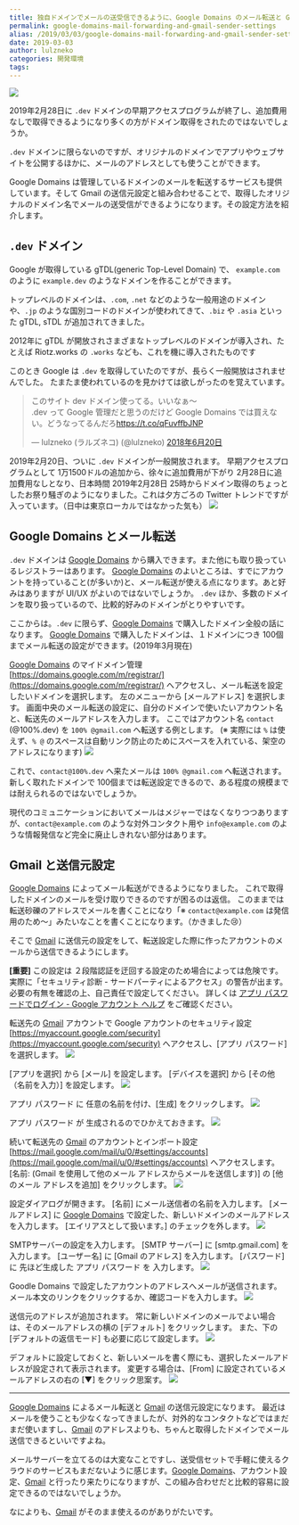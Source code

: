 ```yaml
---
title: 独自ドメインでメールの送受信できるように、Google Domains のメール転送と Gmail の送信元を設定する
permalink: google-domains-mail-forwarding-and-gmail-sender-settings
alias: /2019/03/03/google-domains-mail-forwarding-and-gmail-sender-settings/index.html
date: 2019-03-03
author: lulzneko
categories: 開発環境
tags:
---
```


![](/articles/assets/lulzneko/domain/mail/mail.jpg)

2019年2月28日に `.dev` ドメインの早期アクセスプログラムが終了し、追加費用なしで取得できるようになり多くの方がドメイン取得をされたのではないでしょうか。

`.dev` ドメインに限らないのですが、オリジナルのドメインでアプリやウェブサイトを公開するほかに、メールのアドレスとしても使うことができます。

Google Domains は管理しているドメインのメールを転送するサービスも提供しています。そして Gmail の送信元設定と組み合わせることで、取得したオリジナルのドメイン名でメールの送受信ができるようになります。その設定方法を紹介します。


## `.dev` ドメイン
Google が取得している gTDL(generic Top-Level Domain) で、 `example.com` のように `example.dev` のようなドメインを作ることができます。

トップレベルのドメインは、`.com`, `.net` などのような一般用途のドメインや、`.jp` のような国別コードのドメインが使われてきて、`.biz` や `.asia` といった gTDL, sTDL が追加されてきました。

2012年に gTDL が開放されさまざまなトップレベルのドメインが導入され、たとえば Riotz.works の `.works` なども、これを機に導入されたものです

このとき Google は `.dev` を取得していたのですが、長らく一般開放はされませんでした。
たまたま使われているのを見かけては欲しがったのを覚えています。
<blockquote class="twitter-tweet" data-lang="ja"><p lang="ja" dir="ltr">このサイト dev ドメイン使ってる。いいなぁ～<br>.dev って Google 管理だと思うのだけど Google Domains では買えない。どうなってるんだろ<a href="https://t.co/qFuvffbJNP">https://t.co/qFuvffbJNP</a></p>&mdash; lulzneko (ラルズネコ) (@lulzneko) <a href="https://twitter.com/lulzneko/status/1009328857789263878?ref_src=twsrc%5Etfw">2018年6月20日</a></blockquote>
<script async src="https://platform.twitter.com/widgets.js" charset="utf-8"></script>

2019年2月20日、ついに `.dev` ドメインが一般開放されます。
早期アクセスプログラムとして 1万1500ドルの追加から、徐々に追加費用が下がり 2月28日に追加費用なしとなり、日本時間 2019年2月28日 25時からドメイン取得のちょっとしたお祭り騒ぎのようになりました。これは夕方ごろの Twitter トレンドですが入っています。（日中は東京ローカルではなかった気も）
![](/articles/assets/lulzneko/domain/mail/01.png)


## Google Domains とメール転送
`.dev` ドメインは [Google Domains](https://domains.google/) から購入できます。また他にも取り扱っているレジストラーはあります。
[Google Domains](https://domains.google/) のよいところは、すでにアカウントを持っていること(が多いか)と、メール転送が使える点になります。あと好みはありますが UI/UX がよいのではないでしょうか。
`.dev` ほか、多数のドメインを取り扱っているので、比較的好みのドメインがとりやすいです。

ここからは。`.dev` に限らず、[Google Domains](https://domains.google/) で購入したドメイン全般の話になります。
[Google Domains](https://domains.google/) で購入したドメインは、１ドメインにつき 100個までメール転送の設定ができます。(2019年3月現在)

[Google Domains](https://domains.google/) のマイドメイン管理 [https://domains.google.com/m/registrar/](https://domains.google.com/m/registrar/) へアクセスし、メール転送を設定したいドメインを選択します。
左のメニューから [メールアドレス] を選択します。
画面中央のメール転送の設定に、自分のドメインで使いたいアカウント名と、転送先のメールアドレスを入力します。
ここではアカウント名 `contact` (@100%.dev) を `100% @gmail.com` へ転送する例とします。
(※ 実際には `%` は使えず、`% @` のスペースは自動リンク防止のためにスペースを入れている、架空のアドレスになります)
![](/articles/assets/lulzneko/domain/mail/02.png)

これで、`contact@100%.dev` へ来たメールは `100% @gmail.com` へ転送されます。
新しく取れたドメインで 100個までは転送設定できるので、ある程度の規模までは耐えられるのではないでしょうか。

現代のコミュニケーションにおいてメールはメジャーではなくなりつつありますが、`contact@example.com` のような対外コンタクト用や `info@example.com` のような情報発信など完全に廃止しきれない部分はあります。


## Gmail と送信元設定
[Google Domains](https://domains.google/) によってメール転送ができるようになりました。
これで取得したドメインのメールを受け取りできるのですが困るのは返信。
このままでは転送砂礫のアドレスでメールを書くことになり「※ `contact@example.com` は発信用のため～」みたいなことを書くことになります。（かきました😢）

そこで [Gmail](https://mail.google.com/) に送信元の設定をして、転送設定した際に作ったアカウントのメールから送信できるようにします。

**[重要]** この設定は ２段階認証を迂回する設定のため場合によっては危険です。実際に「セキュリティ診断 - サードパーティによるアクセス」の警告が出ます。必要の有無を確認の上、自己責任で設定してください。
詳しくは [アプリ パスワードでログイン - Google アカウント ヘルプ](https://support.google.com/accounts/answer/185833?p=app_passwords_sa&hl=ja&visit_id=636872203569898801-709091582&rd=1) をご確認ください。

転送先の [Gmail](https://mail.google.com/) アカウントで Google アカウントのセキュリティ設定 [https://myaccount.google.com/security](https://myaccount.google.com/security) へアクセスし、[アプリ パスワード] を選択します。
![](/articles/assets/lulzneko/domain/mail/03.png)

[アプリを選択] から [メール] を設定します。
[デバイスを選択] から [その他（名前を入力）] を設定します。
![](/articles/assets/lulzneko/domain/mail/04.png)

アプリ パスワード に 任意の名前を付け、[生成] をクリックします。
![](/articles/assets/lulzneko/domain/mail/05.png)

アプリ パスワード が 生成されるのでひかえておきます。
![](/articles/assets/lulzneko/domain/mail/06.png)

続いて転送先の [Gmail](https://mail.google.com/) のアカウントとインポート設定 [https://mail.google.com/mail/u/0/#settings/accounts](https://mail.google.com/mail/u/0/#settings/accounts) へアクセスします。
[名前: (Gmail を使用して他のメール アドレスからメールを送信します)] の [他のメール アドレスを追加] をクリックします。
![](/articles/assets/lulzneko/domain/mail/07.png)

設定ダイアログが開きます。
[名前] にメール送信者の名前を入力します。
[メールアドレス] に [Google Domains](https://domains.google/) で設定した、新しいドメインのメールアドレスを入力します。
[エイリアスとして扱います。] のチェックを外します。
![](/articles/assets/lulzneko/domain/mail/08.png)

SMTPサーバーの設定を入力します。
[SMTP サーバー] に [smtp.gmail.com] を入力します。
[ユーザー名] に [Gmail のアドレス] を入力します。
[パスワード] に 先ほど生成した アプリ パスワード を 入力します。
![](/articles/assets/lulzneko/domain/mail/09.png)

Goodle Domains で設定したアカウントのアドレスへメールが送信されます。
メール本文のリンクをクリックするか、確認コードを入力します。
![](/articles/assets/lulzneko/domain/mail/10.png)

送信元のアドレスが追加されます。
常に新しいドメインのメールでよい場合は、そのメールアドレスの横の [デフォルト] をクリックします。
また、下の [デフォルトの返信モード] も必要に応じて設定します。
![](/articles/assets/lulzneko/domain/mail/11.png)

デフォルトに設定しておくと、新しいメールを書く際にも、選択したメールアドレスが設定されて表示されます。
変更する場合は、[From] に設定されているメールアドレスの右の [▼] をクリック思案す。
![](/articles/assets/lulzneko/domain/mail/12.png)


----

[Google Domains](https://domains.google/) によるメール転送と [Gmail](https://mail.google.com/) の送信元設定になります。
最近はメールを使うことも少なくなってきましたが、対外的なコンタクトなどではまだまだ使いますし、[Gmail](https://mail.google.com/) のアドレスよりも、ちゃんと取得したドメインでメール送信できるといいですよね。

メールサーバーを立てるのは大変なことですし、送受信セットで手軽に使えるクラウドのサービスもまだないように感じます。[Google Domains](https://domains.google/)、アカウント設定、[Gmail](https://mail.google.com/) と行ったり来たりになりますが、この組み合わせだと比較的容易に設定できるのではないでしょうか。

なによりも、[Gmail](https://mail.google.com/) がそのまま使えるのがありがたいです。
